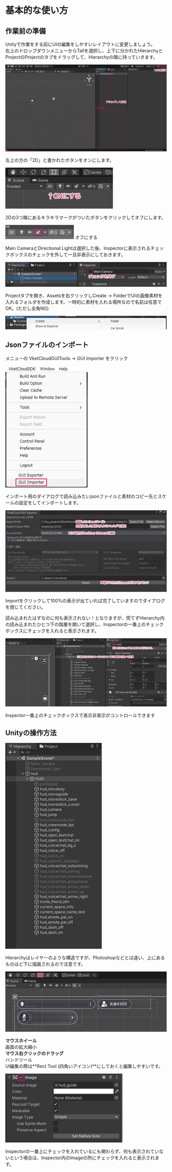 # 基本的な使い方

## 作業前の準備

Unityで作業をする前にUIの編集をしやすいレイアウトに変更しましょう。  
右上のドロップダウンメニューからTallを選択し、上下に分かれたHierarchyとProjectのProjectのタブをドラッグして、Hierarchyの隣に持っていきます。

![GUITools_HowToUse_01](img/GUITools_HowToUse_01.jpg)

左上の方の「2D」と書かれたボタンをオンにします。

![GUITools_HowToUse_02](img/GUITools_HowToUse_02.jpg)

2Dの3つ隣にあるキラキラマークがついたボタンをクリックしてオフにします。

![GUITools_HowToUse_03](img/GUITools_HowToUse_03.jpg)
オフにする

Main CameraとDirectional Lightは選択した後、Inspectorに表示されるチェックボックスのチェックを外して一旦非表示にしておきます。

![GUITools_HowToUse_04](img/GUITools_HowToUse_04.jpg)

Projectタブを開き、Assetsを右クリックしCreate → FolderでUIの画像素材を入れるフォルダを作成します。一時的に素材を入れる場所なので名前は任意でOK。(ただし全角NG)

![GUITools_HowToUse_05](img/GUITools_HowToUse_05.jpg)

## Jsonファイルのインポート

メニューの VketCloudGUITools → GUI Importer をクリック

![GUITools_HowToUse_06](img/GUITools_HowToUse_06.jpg)

インポート用のダイアログで読み込みたいjsonファイルと素材のコピー先とスケールの設定をしてインポートします。

![GUITools_HowToUse_07](img/GUITools_HowToUse_07.jpg)

Importをクリックして100%の表示が出ていれば完了していますのでダイアログを閉じてください。

読み込まれたはずなのに何も表示されない！となりますが、慌てずHierarchy内の読み込まれたひとつ下の階層を開いて選択し、Inspectorの一番上のチェックボックスにチェックを入れると表示されます。

![GUITools_HowToUse_08](img/GUITools_HowToUse_08.jpg)

Inspector一番上のチェックボックスで表示非表示がコントロールできます

## Unityの操作方法

![GUITools_HowToUse_09](img/GUITools_HowToUse_09.jpg)

Hierarchyはレイヤーのような構造ですが、Photoshopなどとは違い、上にあるものほど下に描画されるので注意です。

![GUITools_HowToUse_10](img/GUITools_HowToUse_10.jpg)

**マウスホイール**  
画面の拡大縮小  
**マウス右クリックのドラッグ**  
ハンドツール  
UI編集の際は**Rect Tool (四角いアイコン)**にしておくと編集しやすいです。

![GUITools_HowToUse_11](img/GUITools_HowToUse_11.jpg)

Inspectorの一番上にチェックを入れているにも関わらず、何も表示されていないという場合は、Inspector内のImageの所にチェックを入れると表示されます。
